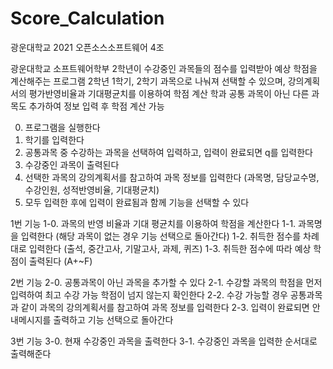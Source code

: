 # Score_Calculation
광운대학교 2021 오픈소스소프트웨어 4조

광운대학교 소프트웨어학부 2학년이 수강중인 과목들의 점수를 입력받아 예상 학점을 계산해주는 프로그램
2학년 1학기, 2학기 과목으로 나눠져 선택할 수 있으며, 강의계획서의 평가반영비율과 기대평균치를 이용하여 학점 계산
학과 공통 과목이 아닌 다른 과목도 추가하여 정보 입력 후 학점 계산 가능

0. 프로그램을 실행한다
1. 학기를 입력한다
2. 공통과목 중 수강하는 과목을 선택하여 입력하고, 입력이 완료되면 q를 입력한다
3. 수강중인 과목이 출력된다
4. 선택한 과목의 강의계획서를 참고하여 과목 정보를 입력한다
   (과목명, 담당교수명, 수강인원, 성적반영비율, 기대평균치)
5. 모두 입력한 후에 입력이 완료됨과 함께 기능을 선택할 수 있다

1번 기능
1-0. 과목의 반영 비율과 기대 평균치를 이용하여 학점을 계산한다
1-1. 과목명을 입력한다 (해당 과목이 없는 경우 기능 선택으로 돌아간다)
1-2. 취득한 점수를 차례대로 입력한다
     (출석, 중간고사, 기말고사, 과제, 퀴즈)
1-3. 취득한 점수에 따라 예상 학점이 출력된다 (A+~F)

2번 기능
2-0. 공통과목이 아닌 과목을 추가할 수 있다
2-1. 수강할 과목의 학점을 먼저 입력하여 최고 수강 가능 학점이 넘지 않는지 확인한다
2-2. 수강 가능할 경우 공통과목과 같이 과목의 강의계획서를 참고하여 과목 정보를 입력한다
2-3. 입력이 완료되면 안내메시지를 출력하고 기능 선택으로 돌아간다

3번 기능
3-0. 현재 수강중인 과목을 출력한다
3-1. 수강중인 과목을 입력한 순서대로 출력해준다
